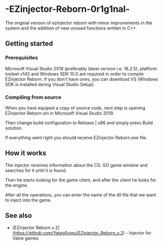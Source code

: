 # -EZinjector-Reborn-0r1g1nal-
The original version of ezinjector reborn with minor improvements in the system and the addition of new unused functions written in C++.
## Getting started
### Prerequisites
Microsoft Visual Studio 2019 (preferably latest version i.e. 16.2.5), platform toolset v142 and Windows SDK 10.0 are required in order to compile EZinjector Reborn. If you don't have ones, you can download VS (Windows SDK is installed during Visual Studio Setup).
### Compiling from source
When you have equiped a copy of source code, next step is opening EZinjector Reborn.sln in Microsoft Visual Studio 2019.

Then change build configuration to Release | x86 and simply press Build solution.

If everything went right you should receive EZinjector Reborn.exe file.
## How it works
The injector receives information about the CS: GO game window and searches for it until it is found.

Then he starts looking for the game client, and after the client he looks for the engine.

After all the operations, you can enter the name of the dll file that we want to inject into the game.
## See also
+ [EZinjector Reborn v.2] (https://github.com/Yatag0rasu/EZinjector_Reborn_v.2) - Injector for Valve games 
